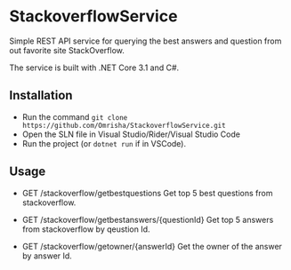 # StackoverflowService

Simple REST API service for querying the best answers and question from out favorite site StackOverflow.

The service is built with .NET Core 3.1 and C#.

## Installation

- Run the command `git clone https://github.com/Omrisha/StackoverflowService.git`
- Open the SLN file in Visual Studio/Rider/Visual Studio Code
- Run the project (or  `dotnet run` if in VSCode).  

## Usage

- GET /stackoverflow/getbestquestions
 Get top 5 best questions from stackoverflow.
 
- GET /stackoverflow/getbestanswers/{questionId}
 Get top 5 answers from stackoverflow by qeustion Id.

- GET /stackoverflow/getowner/{answerId}
  Get the owner of the answer by answer Id.